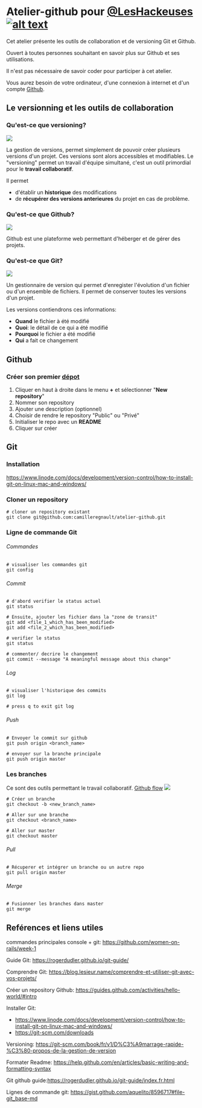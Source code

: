# Atelier-github pour [@LesHackeuses](https://leshackeuses.fr/)  [![alt text][1.2]][1]

[1.2]: http://i.imgur.com/wWzX9uB.png (twitter icon without padding)
[1]: https://twitter.com/leshackeuses?lang=fr

Cet atelier présente les outils de collaboration et de versioning Git et Github.

Ouvert à toutes personnes souhaitant en savoir plus sur Github et ses utilisations.

Il n'est pas nécessaire de savoir coder pour participer à cet atelier.

Vous aurez besoin de votre ordinateur, d'une connexion à internet et d'un compte [Github](http://github.com).
## Le versionning et les outils de collaboration
### Qu'est-ce que versioning?
![](/images/naming_convention_versioning.png)

La gestion de versions, permet simplement de pouvoir créer plusieurs versions d'un projet. Ces versions sont alors accessibles et modifiables.
Le "versioning" permet un travail d'équipe simultané, c'est un outil primordial pour le **travail collaboratif**.

Il permet 
- d'établir un **historique** des modifications 
- de **récupérer des versions anterieures** du projet en cas de problème.

### Qu'est-ce que Github?
![](/images/github_octocat_logo.png)

Github est une plateforme web permettant d'héberger et de gérer des projets.

### Qu'est-ce que Git?
![](/images/git_logo2.png)

Un gestionnaire de version qui permet d'enregister l'évolution d'un fichier ou d'un ensemble de fichiers.
Il permet de conserver toutes les versions d'un projet.

Les versions contiendrons ces informations:
- **Quand** le fichier à été modifié
- **Quoi**: le détail de ce qui a été modifié
- **Pourquoi** le fichier a été modifié
- **Qui** a fait ce changement

## Github
### Créer son premier [dépot](https://help.github.com/en/articles/create-a-repo)
1. Cliquer en haut à droite dans le menu **+** et sélectionner "**New repository**"
2. Nommer son repository
3. Ajouter une description (optionnel)
4. Choisir de rendre le repository "Public" ou "Privé"
5. Initialiser le repo avec un **README**
6. Cliquer sur créer 

## Git
### Installation
https://www.linode.com/docs/development/version-control/how-to-install-git-on-linux-mac-and-windows/ 

### Cloner un repository
```
# cloner un repository existant
git clone git@github.com:camilleregnault/atelier-github.git
```
### Ligne de commande Git
###### Commandes
```
# visualiser les commandes git
git config
```
###### Commit
```
# d'abord verifier le status actuel
git status

# Ensuite, ajouter les fichier dans la "zone de transit"
git add <file_1_which_has_been_modified>
git add <file_2_which_has_been_modified>

# verifier le status
git status

# commenter/ decrire le changement
git commit --message "A meaningful message about this change"
```
###### Log
```
# visualiser l'historique des commits
git log

# press q to exit git log
```
###### Push
```
# Envoyer le commit sur github
git push origin <branch_name>

# envoyer sur la branche principale
git push origin master
```


### Les branches
Ce sont des outils permettant le travail collaboratif.
[Github flow](https://guides.github.com/introduction/flow/)
![](/images/gitbranch.png)

```
# Créer un branche
git checkout -b <new_branch_name>

# Aller sur une branche
git checkout <branch_name>

# Aller sur master
git checkout master
```

###### Pull
```
# Récuperer et intégrer un branche ou un autre repo
git pull origin master
```
###### Merge
```
# Fusionner les branches dans master
git merge
```

## Reférences et liens utiles
commandes principales console + git: https://github.com/women-on-rails/week-1

Guide Git: https://rogerdudler.github.io/git-guide/

Comprendre Git: https://blog.lesieur.name/comprendre-et-utiliser-git-avec-vos-projets/

Créer un repository Github: https://guides.github.com/activities/hello-world/#intro

Installer Git:
- https://www.linode.com/docs/development/version-control/how-to-install-git-on-linux-mac-and-windows/
- https://git-scm.com/downloads

Versioning: https://git-scm.com/book/fr/v1/D%C3%A9marrage-rapide-%C3%80-propos-de-la-gestion-de-version

Formater Readme:
https://help.github.com/en/articles/basic-writing-and-formatting-syntax

Git github guide:https://rogerdudler.github.io/git-guide/index.fr.html

Lignes de commande git: https://gist.github.com/aquelito/8596717#file-git_base-md
<!-- Please don't remove this: Grab your social icons from https://github.com/carlsednaoui/gitsocial -->
